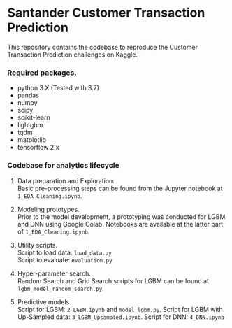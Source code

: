 ﻿# Santander Customer Transaction Prediction
 
This repository contains the codebase to reproduce the Customer Transaction Prediction challenges on Kaggle.

### Required packages.

* python 3.X (Tested with 3.7)
* pandas
* numpy
* scipy
* scikit-learn
* lightgbm
* tqdm
* matplotlib
* tensorflow 2.x

### Codebase for analytics lifecycle

1. Data preparation and Exploration.  
Basic pre-processing steps can be found from the Jupyter notebook at `1_EDA_Cleaning.ipynb`.  

2. Modeling prototypes.  
Prior to the model development, a prototyping was conducted for LGBM and DNN using Google Colab. Notebooks are available at the latter part of `1_EDA_Cleaning.ipynb`.

3. Utility scripts.   
Script to load data: `load_data.py`  
Script to evaluate: `evaluation.py`  

4. Hyper-parameter search.  
Random Search and Grid Search scripts for LGBM can be found at `lgbm_model_random_search.py`.  

5. Predictive models.  
Script for LGBM: `2_LGBM.ipynb` and  `model_lgbm.py`.
Script for LGBM with Up-Sampled data: `3_LGBM_Upsampled.ipynb`.
Script for DNN: `4_DNN.ipynb` 


